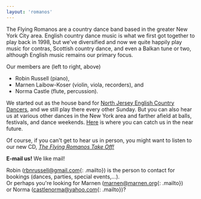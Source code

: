 ```yaml
---
layout: 'romanos'
---
```


The Flying Romanos are a country dance band based in the greater New York City area. English country dance music is what we first got together to play back in 1998, but we've diversified and now we quite happily play music for contras, Scottish country dance, and even a Balkan tune or two, although English music remains our primary focus.

Our members are (left to right, above)

* <span class='nickname'>Ro</span>bin Russell (piano),
* <span class='nickname'>Ma</span>rnen Laibow-Koser (violin, viola, recorders), and
* <span class='nickname'>No</span>rma Castle (flute, percussion).

We started out as the house band for [North Jersey English Country Dancers](http://www.maxellute.net/njecd.html), and we still play there every other Sunday. But you can also hear us at various other dances in the New York area and farther afield at balls, festivals, and dance weekends. [Here](appearances.html) is where you can catch us in the near future.

Of course, if you can't get to hear us in person, you might want to listen to our new CD, [<cite>The Flying Romanos Take Off!</cite>](recordings.html)

**E-mail us!** We like mail!

<span class='romano'>Robin</span> (<rbnrussell@gmail.com>{: .mailto}) is the person to contact for bookings (dances, parties, special events,...).<br />
Or perhaps you're looking for <span class='romano'>Marnen</span> (<marnen@marnen.org>{: .mailto})<br />
or <span class='romano'>Norma</span> (<castlenorma@yahoo.com>{: .mailto})?
